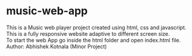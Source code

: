 # music-web-app
This is a Music web player project created using html, css and javascript. <br>
This is a fully responsive website adaptive to different screen size. <br>
To start the web App go inside the html folder and open index.html file. <br>
Author: Abhishek Kotnala  (Minor Project)
